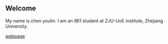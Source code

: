 ## Welcome 

My name is chen youlin. 
I am an IBI1 student at ZJU-UoE institute, Zhejiang University.

[webpage](https://c.zju.edu.cn/) 
